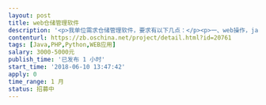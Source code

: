 ```yaml
---                
layout: post       
title: web仓储管理软件           
description: '<p>我单位需求仓储管理软件，要求有以下几点：</p><p>一、web操作，java php 均可</p><p>二、可实现分级、分用户、分仓管理</p><p>三、能够excel导出物品各项数据（包括进销、转移）</p><p>四、具备较好的UI</p><p>具体需求可电联 18634216522 qq346758136 微信 a15383958081</p>'     
contenturl: https://zb.oschina.net/project/detail.html?id=20761      
tags: [Java,PHP,Python,WEB应用]            
salary: 3000-5000元          
publish_time: '已发布 1 小时'         
start_time: '2018-06-10 13:47:42'           
apply: 0                   
time_range: 1 月              
status: 招募中                  
---                 
```

